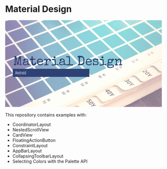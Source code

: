 # Material Design
<img src="https://github.com/magdamiu/MaterialDesign/blob/master/material%20design.png" />

This repository contains examples with:
- CoordinatorLayout
- NestedScrollView
- CardView
- FloatingActionButton
- ConstraintLayout
- AppBarLayout
- CollapsingToolbarLayout
- Selecting Colors with the Palette API

